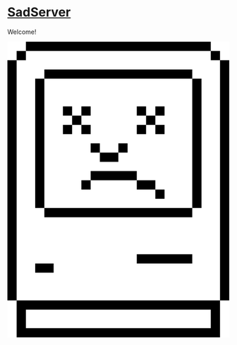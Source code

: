 # [SadServer](www.sadserver.org)
Welcome!

<p align="center">
<img src="./sadmac.svg" alt="Sad Mac">
</p>
